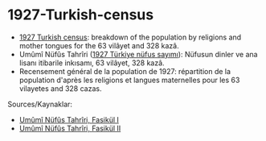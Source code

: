 # 1927-Turkish-census
* [1927 Turkish census](https://en.wikipedia.org/wiki/1927_Turkish_census): breakdown of the population by religions and mother tongues for the 63 vilâyet and 328 kazâ.
* Umûmî Nüfûs Tahrîri ([1927 Türkiye nüfus sayımı](https://tr.wikipedia.org/wiki/1927_T%C3%BCrkiye_n%C3%BCfus_say%C4%B1m%C4%B1)): Nüfusun dinler ve ana lisanı itibarile inkısamı, 63 vilâyet, 328 kazâ.
* Recensement général de la population de 1927: répartition de la population d'après les religions et langues maternelles pour les 63 vilayetes and 328 cazas.

Sources/Kaynaklar:
* [Umûmî Nüfûs Tahrîri, Fasikül I](https://kutuphane.ttk.gov.tr/resource?itemId=265164&dkymId=59995)
* [Umûmî Nüfûs Tahrîri, Fasikül II](https://kutuphane.ttk.gov.tr/resource?itemId=265449&dkymId=59996)
